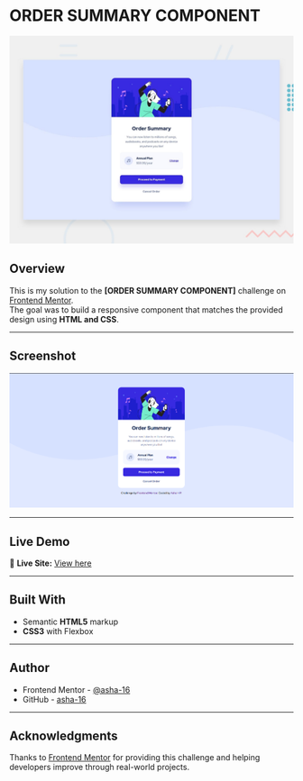 # ORDER SUMMARY COMPONENT

![Design preview for the [ORDER SUMMARY COMPONENT] challenge](preview.jpg)

## Overview

This is my solution to the **[ORDER SUMMARY COMPONENT]** challenge on [Frontend Mentor](https://www.frontendmentor.io/challenges/order-summary-component-QlPmajDUj).  
The goal was to build a responsive component that matches the provided design using **HTML and CSS**.

---

## Screenshot

![Screenshot of my solution](screenshot.png)

---

## Live Demo

🔗 **Live Site:** [View here](https://asha-16.github.io/order-summary-component/)

---

## Built With

- Semantic **HTML5** markup  
- **CSS3** with Flexbox 

---

## Author

- Frontend Mentor - [@asha-16](https://www.frontendmentor.io/profile/asha-16)  
- GitHub - [asha-16](https://github.com/asha-16)

---

## Acknowledgments

Thanks to [Frontend Mentor](https://www.frontendmentor.io) for providing this challenge and helping developers improve through real-world projects.
